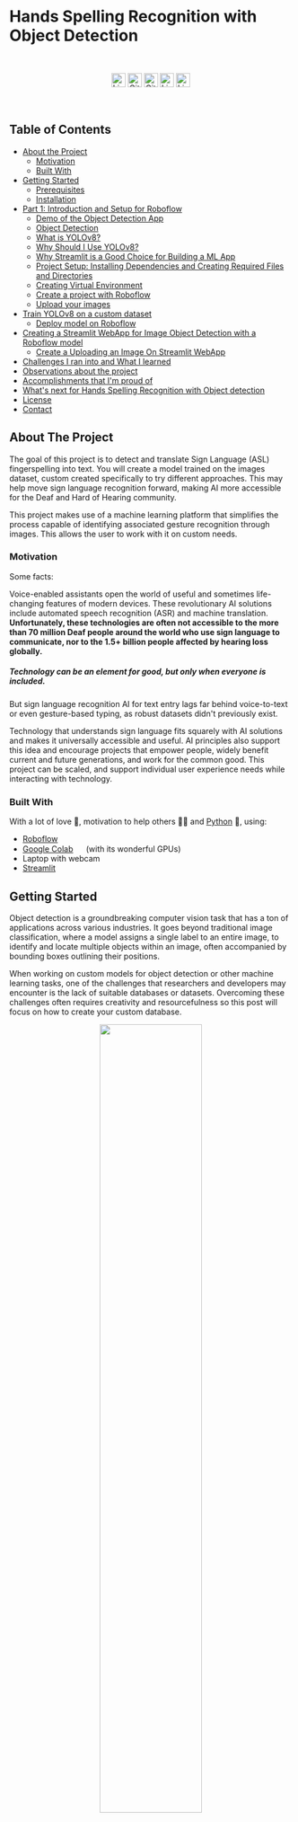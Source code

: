 <!--
*** Thanks for checking out this README Template. If you have a suggestion that would
*** make this better, please fork the tinyml-mapping-backlight and create a pull request or simply open
*** an issue with the tag "suggest".
*** Thanks again! Now go create something AMAZING! :D
***
***
***
*** To avoid retyping too much info. Do a search and replace for the following:
*** fullmakeralchemist, tinyml-mapping-backlight, twitter_handle
-->

<!--#     The TensorFlow Microcontroller Challenge    -->
   <h1>Hands Spelling Recognition with Object Detection</h1>

<!-- PROJECT LOGO -->

<br />
<p align="center">
<!--
  <a href="https://github.com/fullmakeralchemist/tinyml-mapping-backlight">
    <img src="assets/logo.png" alt="Logo" width="720">
  </a>
  <br />
  -->

  <img src="https://img.shields.io/github/languages/top/fullmakeralchemist/handsspelling?style=for-the-badge" alt="License" height="25">
  <img src="https://img.shields.io/github/repo-size/fullmakeralchemist/handsspelling?style=for-the-badge" alt="GitHub repo size" height="25">
  <img src="https://img.shields.io/github/last-commit/fullmakeralchemist/handsspelling?style=for-the-badge" alt="GitHub last commit" height="25">
  <img src="https://img.shields.io/github/license/fullmakeralchemist/handsspelling?style=for-the-badge" alt="License" height="25">
  <a href="https://www.linkedin.com/in/padrondata/">
    <img src="https://img.shields.io/badge/-LinkedIn-black.svg?style=for-the-badge&logo=linkedin&colorB=555" alt="LinkedIn" height="25">
  </a>
  <!--
  <a href="https://twitter.com/makeralchemist/">
    <img src="https://img.shields.io/twitter/follow/makeralchemist?label=Twitter&logo=twitter&style=for-the-badge" alt="Twitter" height="25">
  </a>
  -->
  <!--
   <h3 align="center">Tiny ML in Mapping Dance, Visual Arts and interactive museums</h3>
  <p align="center">
    Because Art Inspired Technology, Technology Inspired Art
    <br />
    <a href="https://experiments.withgoogle.com/mapping-dance"><strong>View the project»</strong></a>
    <br />
  </p>
  <p align="center">
  <a href="https://experiments.withgoogle.com/mapping-dance">
    <img src="assets/TFChallengeWinners.png" alt="Logo" width="720">
  </a>
  </p>
  -->
  <br />
</p>
<br />

<!-- TABLE OF CONTENTS -->
## Table of Contents

* [About the Project](#about-the-project)
  * [Motivation](#motivation)
  * [Built With](#built-with)
* [Getting Started](#getting-started)
  * [Prerequisites](#prerequisites)
  * [Installation](#installation)
* [Part 1: Introduction and Setup for Roboflow](#part-1-introduction-and-setup-for-roboflow)
  * [Demo of the Object Detection App](#demo-of-the-object-detection-app)
  * [Object Detection](#object-detection)
  * [What is YOLOv8?](#what-is-yolov8)
  * [Why Should I Use YOLOv8?](#why-should-i-use-yolov8)
  * [Why Streamlit is a Good Choice for Building a ML App](#why-streamlit-is-a-good-choice-for-building-a-ml-app)
  * [Project Setup: Installing Dependencies and Creating Required Files and Directories](#project-setup-installing-dependencies-and-creating-required-files-and-directories)
  * [Creating Virtual Environment](#creating-virtual-environment)
  * [Create a project with Roboflow](#create-a-project-with-roboflow)
  * [Upload your images](#upload-your-images)
* [Train YOLOv8 on a custom dataset](#train-yolov8-on-a-custom-dataset)
  * [Deploy model on Roboflow](#deploy-model-on-roboflow)
* [Creating a Streamlit WebApp for Image Object Detection with a Roboflow model](#creating-a-streamlit-webapp-for-image-object-detection-with-a-roboflow-model)
  * [Create a Uploading an Image On Streamlit WebApp](#create-a-uploading-an-image-on-streamlit-webapp)
* [Challenges I ran into and What I learned](#challenges-i-ran-into-and-what-i-learned)
* [Observations about the project](#observations-about-the-project)
* [Accomplishments that I'm proud of](#accomplishments-that-im-proud-of)
* [What's next for Hands Spelling Recognition with Object detection](#whats-next-for-hands-spelling-recognition-with-object-detection)
* [License](#license)
* [Contact](#contact)

<!-- ABOUT THE PROJECT -->
## About The Project

<!-- [![Tiny ML in Mapping Dance](https://i9.ytimg.com/vi/3YUVTDTo-Zk/mq1.jpg?sqp=CNTs2IcG&rs=AOn4CLBiPsvQ2bGNVZvn_j-nJXj8d81hLA)](https://www.youtube.com/watch?v=3YUVTDTo-Zk) -->

The goal of this project is to detect and translate Sign Language (ASL) fingerspelling into text. You will create a model trained on the images dataset, custom created specifically to try different approaches. This may help move sign language recognition forward, making AI more accessible for the Deaf and Hard of Hearing community.

This project makes use of a machine learning platform that simplifies the process capable of identifying associated gesture recognition through images. This allows the user to work with it on custom needs.

### Motivation

Some facts:

Voice-enabled assistants open the world of useful and sometimes life-changing features of modern devices. These revolutionary AI solutions include automated speech recognition (ASR) and machine translation. **Unfortunately, these technologies are often not accessible to the more than 70 million Deaf people around the world who use sign language to communicate, nor to the 1.5+ billion people affected by hearing loss globally.**

##### Technology can be an element for good, but only when everyone is included.

But sign language recognition AI for text entry lags far behind voice-to-text or even gesture-based typing, as robust datasets didn't previously exist.

Technology that understands sign language fits squarely with AI solutions and makes it universally accessible and useful. AI principles also support this idea and encourage projects that empower people, widely benefit current and future generations, and work for the common good. This project can be scaled, and support individual user experience needs while interacting with technology.

### Built With

With a lot of love 💖, motivation to help others 💪🏼 and [Python](https://www.python.org/) 🐍, using:

* [Roboflow](https://app.roboflow.com/)
* [Google Colab](https://colab.research.google.com/) <img src="https://colab.research.google.com/img/favicon.ico" width="15"> (with its wonderful GPUs)
* Laptop with webcam
* [Streamlit](https://streamlit.io/)


<!-- GETTING STARTED -->
## Getting Started

Object detection is a groundbreaking computer vision task that has a ton of applications across various industries. It goes beyond traditional image classification, where a model assigns a single label to an entire image, to identify and locate multiple objects within an image, often accompanied by bounding boxes outlining their positions.

When working on custom models for object detection or other machine learning tasks, one of the challenges that researchers and developers may encounter is the lack of suitable databases or datasets. Overcoming these challenges often requires creativity and resourcefulness so this post will focus on how to create your custom database.

<p align="center">
<img src="media/dog.png" width="60%">
</p>

## Prerequisites

This is short list things you need to use the guide. 

* Python
* Git

## Part 1: Introduction and Setup for Roboflow
Welcome to Part 1 of our three-part tutorial series on Building Your Own Real-Time Object Detection App: Roboflow(YOLOv8) and Streamlit. In this series, we will walk you through the process of building an end-to-end object detection app that can identify objects from a photo. This web app was built only for images because we are using [share.streamlit.io](http://share.streamlit.io/) this is the Streamlit project hub where you can post your Streamlit projects free and it has a limit of 1 GB memory space for the app, there is a few libraries that cover a lot of that space so in another post or series I’ll add more about video and webcam functions to complement this app.

In Part 1, we will introduce the project, give you a demo of the app in action, and explain why I chose Roboflow and Streamlit for this project. We will also guide you through the setup process, including installing dependencies and creating the necessary files and directories.

By the end of this series, you will have the skills to build your own object detection app. So, let’s dive in!

### Demo of the Object Detection App
This is the [web app](https://objectdetection-eduardo.streamlit.app/) demo from the project that we are going to create and build together in the Streamlit share cloud. The app Object Detection will Upload an image on the WebApp and show detected objects.

### Object Detection
Object detection is a computer vision solution that identifies instances of objects in visual media. Object detection scripts draw a bounding box around an instance of a detected object, paired with a label to represent the contents of the box. For example, a person in an image might be labeled “person” and a car might be labeled “vehicle”.

### What is YOLOv8?
YOLOv8 is the newest state-of-the-art YOLO model that can be used for object detection, image classification, and instance segmentation tasks. YOLOv8 was developed by [Ultralytics](https://ultralytics.com/?ref=blog.roboflow.com), this model is used in Roboflow.

### Why Should I Use YOLOv8?
Here are a few main reasons why you should consider using YOLOv8 for your next computer vision project:

YOLOv8 has a high rate of accuracy measured by COCO and Roboflow 100.
YOLOv8 comes with a lot of developer-convenience features,an a well-structured Python package.
The labeling tool is easy to use and you don’t need to install a tool for that.
And last but not least is not difficult to run it also is faster than use a notebook with TensorFlow. In my case it takes 3 hours to train the model in Google Colab but with Roboflow it took me a few minutes.
### Why Streamlit is a Good Choice for Building a ML App
[Streamlit](https://docs.streamlit.io/) makes it easy to build web-based user interfaces for machine learning applications, enabling data scientists and developers to share their work with non-technical stakeholders.

Streamlit is an open-source framework that simplifies the process of building web applications in Python. And it has it’s own project cloud that makes really easy deploy your project.

### Project Setup: Installing Dependencies and Creating Required Files and Directories
Before diving into the project, make sure you have the following dependencies installed on your system. In my case I’m a Windows user so everything in this tutorial is working for July 2023 in Windows 11.

For this project I have Python 3.11 but in Streamlit cloud only has the version 3.8 to 3.11 so I recommend using that range of versions and the Python packages that we will use will be PyTorch, Ultralytics and Streamlit. We can install these packages using pip into a separate virtual environment.

### Creating Virtual Environment
When working on a Python project, it’s important to keep your dependencies separate from your global Python environment to prevent conflicts between different projects, especially with Pytorch.

Make sure you already have installed Python, VS code(or other IDE) and Git. Follow the next steps:

Create a new virtual environment by running the following command in the terminal after venv you can name as you wish your environment:
```
python -m venv env
```
Then activate the enviroment:
```
env\Scripts\activate
```
The first step is getting our data set (Images folder). In this case I recommend having at least 200 images. While the more pictures you have, the better your model becomes but don’t use pictures nearly identicals. I’m using 4 different sign hand posture so taking 50 photos with any device can take a lot of time so let’s create an environment only for the script that will take photos with our web cam. In this environment we only need to install OpenCV. So run in your terminal:

```
pip install opencv-python
```
Now you can run the following script, basically you can modify the labels, these labels will be used to create folders and will take the number of images that you declared. After finishing with the first label it will continue with the next one until it finishes the labels list. And will display a window that shows what is capturing. Also you can modify the time between each shot and time between the labels capture. Start taking pictures:

[Python Script to take pictures](https://github.com/fullmakeralchemist/handsspelling/blob/master/pythonscripts/img.py)
At this point we will have the amount of images that we need but the name of each picture is random so we have to rename it to make it easier to identify each image. The next code will rename each image in just one folder so run the code for each folder in your project.

[Python Script to rename images](https://github.com/fullmakeralchemist/handsspelling/blob/master/pythonscripts/renameimg.py)

### Create a project with Roboflow
Building a custom dataset can be a painful process. It might take dozens or even hundreds of hours to collect images, label them, and export them in the proper format. Fortunately, Roboflow makes this process straightforward. If you only have images, you can label them in [Roboflow Annotate](https://docs.roboflow.com/annotate?ref=blog.roboflow.com). (When starting from scratch, consider [annotating large batches of images via API](https://docs.roboflow.com/annotate/annotate-api?ref=blog.roboflow.com) or use the [model-assisted labeling](https://blog.roboflow.com/announcing-label-assist/) tool to speed things up.)

Before you start, you need to create a Roboflow [account](https://app.roboflow.com/login?ref=blog.roboflow.com). Once you do that, you can create a new project in the Roboflow dashboard.

<p align="center">
<img src="media/1.png" width="60%">
</p>

Keep in mind to choose the right project type. In this case choose, Object Detection.

<p align="center">
<img src="media/2.png" width="60%">
</p>

### Upload your images
Add data to your newly created project. You can do it through the [web interface](https://docs.roboflow.com/adding-data/object-detection?ref=blog.roboflow.com). If you don’t have a dataset, you can grab one from [Roboflow Universe](https://universe.roboflow.com/?ref=blog.roboflow.com).

If you drag and drop a directory with a data set in a supported format, the Roboflow dashboard will automatically read the images and annotations together. To create a data set with annotations locally in Windows check [this post](https://medium.com/@lalodatos/label-your-images-with-labelimg-in-windows-for-object-detection-models-1b0a66f00a7b).

<p align="center">
<img src="media/3.png" width="60%">
</p>

<p align="center">
<img src="media/4.png" width="60%">
</p>

After all images uploaded you can click Save and Continue.

<p align="center">
<img src="media/5.png" width="60%">
</p>

Then it will appear the pop-up window and you can Click only in Assing Images, in this part if you are working with a Team you can invite them to add images or labeling.

<p align="center">
<img src="media/6.png" width="60%">
</p>
Then we need to click Start Annotating in case you upload images only to use the label tool from Roboflow.

<p align="center">
<img src="media/7.png" width="60%">
</p>

### Label your images
Use the tool to select the element with the classes that you are going to use in your model. And repeat the same process for all the images.

<p align="center">
<img src="media/8.png" width="60%">
</p>

After you finish labeling all the images click the back button highlighted in red in the image below.

<p align="center">
<img src="media/9.png" width="60%">
</p>

Now we can add all the images to the Dataset with the button Add n Image to the Dataset.

<p align="center">
<img src="media/10.png" width="60%">
</p>

Now will appear the option to Add Images you can choose different options I recommend using the default option.

<p align="center">
<img src="media/11.png" width="60%">
</p>

After loading our images to the database another window will appear. You need to make sure that there are no UNASSIGNED images and the Dataset is ready, once you have it similar as the image below you can Click Generate New Version.

<p align="center">
<img src="media/12.png" width="60%">
</p>

When we Generate a New Version we can use some tools to prepare the data and experiment with them. Go to option 3.

<p align="center">
<img src="media/13.png" width="60%">
</p>

In this option we can apply transformations in all the images, so make sure to configure this depending on your project. Maybe you are using a camera in Raspberry Pi or maybe you want to use images with a specific format. For my project this configuration is perfect.

<p align="center">
<img src="media/14.png" width="60%">
</p>

Option 4 is an amazing tool because you can generate extra versions from your images that can duplicate or triplicate in the free version of the dataset. Let’s see the options.

<p align="center">
<img src="media/15.png" width="60%">
</p>

For this project I’ll use flip horizontal, try to experiment with it, and depending on your project you can choose the options that you need.

<p align="center">
<img src="media/16.png" width="60%">
</p>

After you choose an Augmentation you will see extra options. For my project I only need the Horizontal. Try to check what is best for your custom project. After that click Apply

<p align="center">
<img src="media/17.png" width="60%">
</p>

Then click continue to step 5 and last.

<p align="center">
<img src="media/18.png" width="60%">
</p>

Select the Maximun Version and then click Generate and is ready to go.

<p align="center">
<img src="media/19.png" width="60%">
</p>

After this will appear the next page:

<p align="center">
<img src="media/20.png" width="60%">
</p>

Congratulations now you have an Image Dataset ready to train a model.

## Train YOLOv8 on a custom dataset
In this section, we will dive deeper into the YOLOv8 object detection model and explore how to train it .

There are a wide range of open-source object detection models available. A popular choice is models in the YOLO (You Only Look Once) family, which continue to represent the state-of-the-art in object detection tasks.

Once you have a labeled dataset, and you have made your augmentations, it is time to start training an object detection model. Training involves showing instances of your labeled data to a model in batches and iteratively improving the way the model is mapping images to predictions.

As with labeling, you can take two approaches to training and inferring with object detection models train and deploy yourself, or use training and inference services like Roboflow Train and Roboflow Deploy. Both of which are free for Public plans.

In [Upload your images](#label-your-images) we finished the Versions tool from our Roboflow project now is time to train the model. We have to choose the option Custom Train using YOLOv5 and then Get Snippet.

<p align="center">
<img src="media/21.png" width="60%">
</p>

A pop up copy the lines or save it we need the api_key to modify the notebook, will open a [notebook](https://github.com/fullmakeralchemist/handsspelling/tree/master/notebook) in Google Colab after clicking Copy Snippet. Is a repository make sure to create a copy to save the changes first.

<p align="center">
<img src="media/22.png" width="60%">
</p>

When you open the notebook it is necessary to run all to set up the Colab session. There are a few cells that you can avoid but check it first.

<p align="center">
<img src="media/23.png" width="60%">
</p>

If we remember we have the api_key and extra information about our data set we will use it in the Step 5: Exporting dataset from the Notebook we will find a code cell and we need to replace with the copied lines from Roboflow after that we can run everything without modifying anything else.

<p align="center">
<img src="media/24.png" width="60%">
</p>


### Deploy model on Roboflow
Once you have finished training the YOLOv8 model, you’ll have a set of trained weights ready for use. These weights will be in the /runs/detect/train/weights/best.pt folder of your project. You need to download the filebest.pt to use it in the Streamlit app.

<p align="center">
<img src="media/25.png" width="60%">
</p>

<!-- USAGE EXAMPLES -->
## Creating a Streamlit WebApp for Image Object Detection with a Roboflow model
Streamlitis an open-source app framework for Machine Learning and Data Science teams. Create beautiful web apps in minutes. Streamlit apps are Python scripts that run from top to bottom. Every time a user opens a browser tab pointing to your app, the script is re-executed. As the script executes, Streamlit draws its output live in a browser.

[Create an app](https://docs.streamlit.io/library/get-started/create-an-app) using Streamlit’s core features to fetch and cache data, draw charts, plot information on a map, and use interactive widgets, like a slider, to filter results.

Let’s prepare the virtual environment for the Streamlit app. First let’s create a virtual environment and once created then activate it (Windows).

```
python -m venv env
env\Scripts\activate
```

Then we have to install PyTorch, Ultralytics and Streamlit. Try to install in the next order.

```
pip install torch
pip install ultralytics
pip install streamlit
```

After this we are ready to try the hello world in Streamlit to check that everything is installed correctly. Create a file called app.py and put the next code lines using your favorite IDE:

```
import streamlit as st
st.write("Hello, World!")
```

Then run it from the terminal in cmd and if everything works fine will open the browser.

```
streamlit run app.py
```

Then to create a tool to upload our pictures and use the model we need to open the code editor and let’s get started by replacing the previous file and creating a new one named app.py. But we also need a folder called weights and for the moment is everything. Now let’s go to the next step.

## Create a Uploading an Image On Streamlit WebApp
We’ll use Streamlit to allow users to upload an image. After successfully uploading an image, is ready to run object detection on the uploaded image using YOLOv8. This step involves loading the YOLOv8 model and passing the uploaded image through the model to identify the objects present in the image.

We will also visualize the output of the model with the identified objects highlighted in the image. Let’s go into the code.

In [Deploy model on Roboflow](#deploy-model-on-roboflow) of this series, we have discussed how to download a pre-trained weight file of the Yolov8 model. downloaded the best.pt file and saved it inside our weights directory. We will use the same weight file. In the created file with the name app.pywrite the following lines of code:

[Streamlit Script](https://github.com/fullmakeralchemist/handsspelling/blob/master/streamlitscript/app.py)

You can modify the app text in the st.caption line codes as you prefer for your project now let’s run the app with in the terminal:

```
streamlit run app.py
```

This will deploy our app in the web browser that we are currently using, upload an image an check that identifies the objects:

<p align="center">
<img src="media/26.png" width="60%">
</p>

If everything run properly please run the next command to get the requirements:

```
pip freeze > requirements.txt
```

Also we need to create a file called packages.txt in the code folder that and put this line in it:

```
libgl1
```

Now we can create a repo in Github to put our app in the streamlit.io but before that make sure erase everything in the requierements except for 3 things:

```
torch==2.0.1
ultralytics==8.0.142
streamlit==1.25.0
```

The [Streamlit.io](https://share.streamlit.io/) only allows uploading 1GB. The installations use the most of the space, so to avoid that we leave the three mandatory libraries for our app. Check this repository the folder [Code]() and how it needs to uploaded.

<p align="center">
<img src="media/27.png" width="60%">
</p>

From here we are ready to go to [Streamlit.io](https://share.streamlit.io/) and deploy our app. Create an account and then will appear the next window click in the New app.

<p align="center">
<img src="media/28.png" width="60%">
</p>

Connect the Streamlit account with Github and then select the [repository](https://github.com/fullmakeralchemist/handsspelling/tree/master/streamlitscript) where your app is located. then select the branch and change the Main file path:

<p align="center">
<img src="media/29.png" width="60%">
</p>

Now select the Python version and save the changes after this we can click the deploy button.

<p align="center">
<img src="media/30.png" width="60%">
</p>

Then will appear the next window showing all the installations. Check if there are errors.

<p align="center">
<img src="media/31.png" width="60%">
</p>

Then you can try your app and check if it works properly.

<p align="center">
<img src="media/32.png" width="60%">
</p>

The combination of Roboflow and Streamlit enables the development of applications with a user-friendly interface. This approach makes it easier to detect and track objects in real time, allowing for a wide range of use cases not only for Object detection models for other data science and ML projects.

## Enhancing Active Learning: Uploading Data to Roboflow from Windows or Google Colab using the API 

Active learning aims to select the most informative samples from a large pool of unlabeled data to be labeled by usually a human annotator to improve the model’s performance.

In the context of Windows, active learning in this project will be collecting data and uploading this new data in Roboflow to increase model performance. It can be particularly useful when working with small datasets, which is common to improve models.

To Achieve this I’ll use Roboflow API to upload images to our existing dataset on the Roboflow platform. You can upload images to Roboflow projects using the web interface, Python SDK, REST API, and CLI.

First we have to have create our Notebook in Google Colab or create a Virtual envioroment in Conda or venv. If you are using Windows check this first. If you are using Colab jump this step. and go to the code.

```
python -m venv env
env\Scripts\activate
```

Then we can install notebook to open the notebooks.

```
pip install notebook
```
To set up our noteook we have to run the next commands:
```
import os
HOME = os.getcwd()
print(HOME)
```
```
!pip install ultralytics==8.0.20

from IPython import display
display.clear_output()

import ultralytics
ultralytics.checks()

from ultralytics import YOLO

from IPython.display import display, Image
```
```
!mkdir {HOME}/datasets
%cd {HOME}/datasets

!pip install roboflow --quiet
```

After this our notebook is ready to run the scrip. Before diving in to the code I need to remember that we need new data to upload. So make sure you have run the code from Part 1.

After that we now have a new data set that now we can upload our data to Roboflow using the API.

### Upload images to Roboflow using the API and Python.

First we need to check if we run the pip install roboflow. Then we need to run in the terminal. If we had success installing the library, create a new cell add the code below and click Run with the next code to ulpload the images in the folder you create recently (Just change the corresponding values of your project). The next code is to just upload one image and test:

```
from roboflow import Roboflow

# Initialize the Roboflow object with your API key
rf = Roboflow(api_key="xxxxxxxxxxxxxxxxxxxx")

# Retrieve your current workspace and project name
print(rf.workspace())

# Specify the project for upload
project = rf.workspace("xxxxxxxxxx").project("xxxxxxxx")

# Upload the image to your project
project.upload("/content/two.jpg")

```
To upload a entire folder use the next code:

```
import os
from roboflow import Roboflow

# Initialize the Roboflow object with your API key
rf = Roboflow(api_key="xxxxxxxxxxxxxxxxxxxx")

# Retrieve your current workspace and project name
print(rf.workspace())

# Specify the project for upload
project = rf.workspace("xxxxxxxxs").project("xxxxxxxxx")

# Folder path containing all the images
folder_path = "/content/images"  # Update this to your folder path

# Get a list of all image files in the folder
image_files = [os.path.join(folder_path, file) for file in os.listdir(folder_path) if file.lower().endswith(('.jpg', '.jpeg', '.png'))]

# Upload each image to your project
for image_file in image_files:
    project.upload(image_file)

```
In the Shell will appear all the information and if is running add some print to warning you when it’s over. When is running you will see that it takes a while, but the images will be uploaded.

<p align="center">
<img src="media/33.png" width="60%">
</p>

After it finishes you can wait a few minutes to see the images in the assign section from your Rboflow project as we see in the image below.

<p align="center">
<img src="media/34.png" width="60%">
</p>

Now we have a new data set of images to label manually and then retrain your model! By harnessing the potential of Active Learning with Windows or Google Colab and Roboflow API, you’ve created a streamlined process for capturing images and utilizing the Roboflow label them seamlessly. So, time to go ahead, dive into the labeling process, and let the possibilities of Active Learning and Roboflow API propel your machine learning journey forward.

## Enhancing Active Learning: Uploading Data to Roboflow from Raspberry Pi using the API

In the context of Raspberry Pi, active learning in this project will be collecting data and uploading this new data in Roboflow to increase model performance. It can be particularly useful when working with small datasets, which is common in embedded systems like the Raspberry Pi, where storage and computational resources may be limited.

To Achieve this I’ll use Roboflow API to upload images to our existing dataset on the Roboflow platform. You can upload images to Roboflow projects using the web interface, Python SDK, REST API, and CLI.

First we have to have set up our Raspberry Pi check my tutorial post [how to set up a Raspberry Pi](https://medium.com/geekculture/setting-up-your-raspberry-pi-4-wireless-f51c16937d1e). To collect data I’m using Buster version of Raspberry Pi OS, then we have to set up the camera, if you are using an official camera from Raspberry Pi check my tutorial [how to set up the camera with the OS version](https://medium.com/geekculture/camera-setup-on-raspberry-pi-4-912e7d415cdf) that I mentioned.

Once we have everything ready the first thing we need is create a Python code to automate as we did in Windows how to take photos, the code will create a folder with the name of the labels list we want, and for each folder will captures images with the camera the times we asked and as we did in Windows will appear a windows showing us what the camera see, let’s see the code:

```
import time
import picamera
from PIL import Image
import os

def get_image_size(image_path):
    with Image.open(image_path) as img:
        return img.size

def take_pictures(label, num_pictures, interval_seconds, output_folder):
    folder_path = os.path.join(output_folder, label)
    if not os.path.exists(folder_path):
        os.makedirs(folder_path)

    with picamera.PiCamera() as camera:
        # Start the preview
        camera.start_preview()

        for i in range(1, num_pictures + 1):
            # Generate the file name for the picture
            file_name = os.path.join(folder_path, f"{label}_picture{i}.jpg")

            # Capture the picture
            camera.capture(file_name)

            # Get the size of the captured image
            image_size = get_image_size(file_name)
            print(f"{label} - Picture {i}: Width={image_size[0]}, Height={image_size[1]}")

            # Wait for the specified interval before taking the next picture
            time.sleep(interval_seconds)

        # Stop the preview after capturing all pictures
        camera.stop_preview()

if __name__ == "__main__":
    labels = ["label1", "label2", "label3"]  # Add more labels if needed
    num_pictures_per_label = 20
    interval_seconds = 2
    label_delay_seconds = 10  # Delay between capturing pictures for each label
    output_folder = "my_pictures"  # Change this to the desired output folder name

    # Create the output folder if it doesn't exist
    if not os.path.exists(output_folder):
        os.makedirs(output_folder)

    for label in labels:
        print(f"Taking pictures for label: {label}")
        take_pictures(label, num_pictures_per_label, interval_seconds, output_folder)
        time.sleep(label_delay_seconds)
```
This is how will look like:

<p align="center">
<img src="media/35.png" width="60%">
</p>

After that we now have a new data set that now we can upload our data to Roboflow. Now i’ll talk about the problem with the Raspberry Pi OS. What I tried is installing Roboflow in the Buster version and it didn’t work, it looks like there is no compatible version. Because of that now we need to setup the Raspberry with the latest version of Raspberry Pi OS Bullseye, the problem with Bullseye is that it has a new camera library named picamera2 so this new library is a little bit tricky and the OS also it doesn’t allow you to access the camera easy as in the buster version so is necessary to go to the terminal and activate it manually. To access to this configuration we need to type sudo raspi-config. Warning this doesn’t work with VNC you need a monitor connected to the Pi.

<p align="center">
<img src="media/36.png" width="60%">
</p>

Select the option 3 Interface Options. And will appear:

<p align="center">
<img src="media/37.png" width="60%">
</p>

Then select I1 Legaby Camera enable and then Enable after this will ask you about rebooting and to have the changes made is necessary to reboot it. Then is possible to run the code is really similar to the one in Buster.

```
import time
from picamera2 import Picamera2, Preview
from PIL import Image
import os

picam2 = Picamera2()

def take_pictures(label, num_pictures, interval_seconds, output_folder):
    folder_path = os.path.join(output_folder, label)
    if not os.path.exists(folder_path):
        os.makedirs(folder_path)

    with picam2 as camera:
        # Start the preview
        camera.start(show_preview=True)

        for i in range(1, num_pictures + 1):
            # Generate the file name for the picture
            file_name = os.path.join(folder_path, f"{label}_picture{i}.jpg")

            # Capture the picture
            camera.capture_file(file_name)

            # Wait for the specified interval before taking the next picture
            time.sleep(interval_seconds)

        # Stop the preview after capturing all pictures
        camera.stop_preview()

if __name__ == "__main__":
    labels = ["label1", "label2", "label3"]  # Add more labels if needed
    num_pictures_per_label = 20
    interval_seconds = 2
    label_delay_seconds = 10  # Delay between capturing pictures for each label
    output_folder = "my_pictures"  # Change this to the desired output folder name

    # Create the output folder if it doesn't exist
    if not os.path.exists(output_folder):
        os.makedirs(output_folder)

    for label in labels:
        print(f"Taking pictures for label: {label}")
        take_pictures(label, num_pictures_per_label, interval_seconds, output_folder)
        time.sleep(label_delay_seconds)
```

Now after running any of the two previous codes to collect data let’s check how to upload this data from Raspberry Pi to Roboflow using the API.

### Upload images to Roboflow using the API and Python.
First we need to have our Raspberry with the Bullseye version check my tutorial to setup the Raspberry. Then we need to run in the terminal

```
pip install roboflow
```

If we had success installing the library, open Thonny the Python IDE from Raspberry and click Run with the next code to ulpload the images in the folder you create recently (Just change the corresponding values of your project).

```
import os
from roboflow import Roboflow

# Initialize the Roboflow object with your API key
rf = Roboflow(api_key="xxxxxxxxxxxxxxxxx")

# Retrieve your current workspace and project name
print(rf.workspace())

# Specify the project for upload
project = rf.workspace("xxxxxxxx").project("xxxxxxxxx")

# Folder path containing all the images
folder_path = "/content/images"  # Update this to your folder path

# Get a list of all image files in the folder
image_files = [os.path.join(folder_path, file) for file in os.listdir(folder_path) if file.lower().endswith(('.jpg', '.jpeg', '.png'))]

# Upload each image to your project
for image_file in image_files:
    project.upload(image_file)
```

In the Shell will appear all the information and if is running add some print to warning you when it’s over. When is running you will see that it takes a while, but the images will be uploaded.

<p align="center">
<img src="media/38.png" width="60%">
</p>

After it finishes you can wait a few minutes to see the images in the assign section from your Rboflow project as we see in the image below.

<p align="center">
<img src="media/34.png" width="60%">
</p>

Now we have a new data set of images to label manually and then retrain your model! By harnessing the potential of Active Learning with Raspberry Pi and Roboflow API, you’ve created a streamlined process for capturing images and utilizing the Roboflow label them seamlessly. So, go ahead, dive into the labeling process, and let the possibilities of Active Learning with Raspberry Pi and Roboflow API propel your machine learning journey.

## How to Deploy a Roboflow (YOLOv8) Model to a Raspberry Pi

To follow along with this tutorial, you will need a Raspberry Pi 4. You will need to run the 64-bit Raspberry Pi OS (Bullseye version) operating system.

The Raspberry Pi is a useful edge deployment device for many computer vision applications and use cases. For applications that operate at lower frame rates, from motion-triggered security systems to wildlife surveying, a Pi is an excellent choice for a device on which to deploy your application. Pis are small and you can deploy a state-of-the-art YOLOv8 computer vision model on your Pi.

Notably, you can run models on a Pi without an internet connection while still executing logic on your model inference results.

In this guide, we’re going to walk through how to deploy a computer vision model to a Raspberry Pi. We’ll be deploying a model built on Roboflow that we will deploy to a local Docker container. By the end of the guide, we’ll have a working computer vision model ready to use on our Pi.

Without further ado, let’s get started!

We are going to take where we finish in Part 2 from this series where we have successfully trained our model. When the aforementioned deploy() function in your code, the weights were uploaded to Roboflow and the model was deployed, ready for use.

This guide is to run the model using image files that we have saved locally.

If your are going to take images check Part 4 from this series to see how use the camera in Raspberry Pi.


### Download the Roboflow Docker Container to the Pi
While we wait for our model to train, we can get things set up on our Raspberry Pi. To run our model on the Pi, we’re going to use the Roboflow inference server Docker container. This container contains a service that you can use to deploy your model on your Pi.

To use the model we built on a Pi, we’ll first install Docker:

```
curl -fsSL https://get.docker.com -o get-docker.sh
sudo sh get-docker.sh
```

After Docker is installed, we can pull the inference server Docker container that we will use to deploy our model:

```
sudo docker pull roboflow/inference-server:cpu

```
The inference API is available as a Docker container optimized and configured for the Raspberry Pi. You can install and run the inference server using the following command:

```
sudo docker run -it --rm -p 9001:9001 roboflow/roboflow-inference-server-arm-cpu
```
ou can now use your Pi as a drop-in replacement for the Hosted Inference API (see those docs for example code snippets in several programming languages).

Next, install the Roboflow python package with pip install roboflow.

### Run Inference
To run inference on your model, run the following code, substituting your API key, workspace and project IDs, project version, and image name as relevant. You can learn how to find your API key in our API docs and how to find your workspace and project ID.


```
from roboflow import Roboflow

rf = Roboflow(api_key="xxxxxxxxxxxxxxxxxxxx")
project = rf.workspace().project("xxxxxxxx")
model = project.version(1).model

model.predict("your_image.jpg", confidence=40, overlap=30).save("prediction.jpg")

prediction = model.predict("example.jpg")
print(prediction.json())

prediction.save("output.png")
```

This code tells our Python package that you want to run inference using a local server rather than the Roboflow API. The first time you run this code, you will need to have an internet connection. This is because the Python package will need to download your model for use in the inference server Docker container.

After your model has been downloaded once, you can run the program as many times as you like without an internet connection.

Now, let’s make a prediction on an image!

We can retrieve a prediction from our model that shows hand is in this image with a blue rectangle like a labeled image, when we run the code, we see a JSON dictionary that contains the coordinates of the hand in our image.

<p align="center">
<img src="media/39.png" width="60%">
</p>

Our model is working! We can save an image that shows our annotated predictions, if we open up the file, we’ll see these results:

<p align="center">
<img src="media/40.png" width="60%">
</p>

Right now, our model works using image files that we have saved locally. But, that doesn’t need to be the case. You could use the Roboflow Python package with a tool like the Raspberry Pi camera to take a photo every few seconds or minutes and retrieve predictions. Or you could use the Pi camera to run your model on a live video feed.

Conclusion
The Raspberry Pi is a small, versatile device on which you can deploy your computer vision models. With the Roboflow Docker container, you can use state-of-the-art YOLOv8 models on your Raspberry Pi.

Connected to a camera, you can use your Raspberry Pi as a fully-fledged edge inference device. Once you have downloaded your model to the device, an internet connection is not required, so you can use your Raspberry Pi wherever you have power.

Now you have the knowledge you need to start deploying models onto a Raspberry Pi. Happy building!

## Challenges I ran into and What I learned

One of the main challenges was to label with labelimg I didn't found a way to install it using Conda in Windows also the same in a virtual environment. After doing research I found how to download it in binary. 

The second main challenge was to run the Streamlit app in the Share hub, I have problems with the Pytorch version. The one I installed on my computer was not compatible with the platform and then it was missing the packages.txt. 

Finally, this is the first time I use Roboflow and Streamlit. In the end, I learned that whenever you may think that you found no way out, the motivation may help you to find alternative solutions with these resources.

## Observations about the project

The Share Streamlit Hub has only 1GB of memory to run apps so I need to be careful with what I deploy and also I try to run it in Heroku but it only gives me 500MB of memory so I couldn't run the app in Heroku. The images data set is hard to create because it is necessary to have images different from each other but with a webcam it is hard to get a variety of hands position. Also if hands position are similar can confuse some things. For this I would like to try PoseNet or MediaPipe to compare both.

Capturing images with the hands position could be hard doing more than 20 photos of a hand gesture. 

## Accomplishments that I'm proud of

- Building a custom script to capture images and just change a few variables for each project
- Create a images data set
- Have a model with an accuracy of >90 %
- Learning new technologies in a record time
- Create a Live demo using Streamlit
- Start creating a tool that will help others

## What's next for Hands Spelling Recognition with Object detection

- Develop a hand posture reconcnition model with PoseNet and/or Mediapipe
- Upload images and annotations from AWS or GCP or Azure to Roboflow.
- Deploy Model in Raspberry Pi.
- Upload images from Raspberry Pi
- Add web cam and video object detection

## License


<!-- CONTACT -->
## Contact

Eduardo Padron - [LinkedIn: @padrondata](https://www.linkedin.com/in/padrondata/)